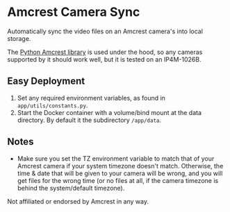 # Amcrest Camera Sync
Automatically sync the video files on an Amcrest camera's into local storage.

The [Python Amcrest library](https://github.com/tchellomello/python-amcrest) is used under the hood, so any cameras supported by it should work well, but it is tested on an IP4M-1026B.

## Easy Deployment
1. Set any required environment variables, as found in `app/utils/constants.py`.
2. Start the Docker container with a volume/bind mount at the data directory. By default it the subdirectory `/app/data`.

## Notes
- Make sure you set the TZ environment variable to match that of your Amcrest camera if your system timezone doesn't match. Otherwise, the time & date that will be given to your camera will be wrong, and you will get files for the wrong time (or no files at all, if the camera timezone is behind the system/default timezone).

Not affiliated or endorsed by Amcrest in any way.
